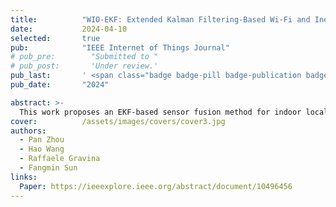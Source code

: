 ```yaml
---
title:          "WIO-EKF: Extended Kalman Filtering-Based Wi-Fi and Inertial Odometry Fusion Method for Indoor Localization"
date:           2024-04-10
selected:       true
pub:            "IEEE Internet of Things Journal"
# pub_pre:        "Submitted to "
# pub_post:       'Under review.'
pub_last:       ' <span class="badge badge-pill badge-publication badge-success">Spotlight</span>'
pub_date:       "2024"

abstract: >-
  This work proposes an EKF-based sensor fusion method for indoor localization by combining Wi-Fi fingerprints and IMU data. A Wi-Fi model (CDAELoc) and an inertial odometry model (DbDIO) are developed to enhance robustness and accuracy. The fusion system (WIO-EKF) integrates their outputs and corrects heading errors. Experiments on public and self-collected datasets show that the proposed approach significantly improves localization accuracy, reducing average error by up to 42%.
cover:          /assets/images/covers/cover3.jpg
authors:
  - Pan Zhou
  - Hao Wang
  - Raffaele Gravina
  - Fangmin Sun
links:
  Paper: https://ieeexplore.ieee.org/abstract/document/10496456
---
```

